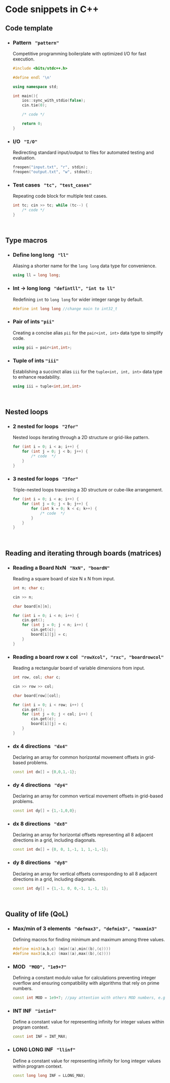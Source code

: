 # Code snippets in C++
## Code template

* ### Pattern &nbsp; `"pattern"`
  Competitive programming boilerplate with optimized I/O for fast execution.

  ```c++
  #include <bits/stdc++.h>

  #define endl '\n'

  using namespace std;

  int main(){
      ios::sync_with_stdio(false);
      cin.tie(0);

      /* code */

      return 0;
  }
  ```
* ### I/O &nbsp; `"I/O"`
  Redirecting standard input/output to files for automated testing and evaluation.

  ```c++
  freopen("input.txt", "r", stdin);
  freopen("output.txt", "w", stdout);
  ```
* ### Test cases &nbsp; `"tc", "test_cases" `
  Repeating code block for multiple test cases.

  ```c++
  int tc; cin >> tc; while (tc--) {
      /* code */
  }
  ```

<br>

## Type macros

* ### Define long long &nbsp; `"ll"`
  Aliasing a shorter name for the `long long` data type for convenience.

  ```c++
  using ll = long long;
  ```
* ### Int -> long long &nbsp; `"defintll", "int to ll"`
  Redefining `int` to `long long` for wider integer range by default.

  ```c++
  #define int long long //change main to int32_t
  ```
* ### Pair of ints `"pii"`
  Creating a concise alias `pii` for the `pair<int, int>` data type to simplify code.
  
  ```c++
  using pii = pair<int,int>;
  ```
* ### Tuple of ints `"iii"`
  Establishing a succinct alias `iii` for the `tuple<int, int, int>` data type to enhance readability.


  ```c++
  using iii = tuple<int,int,int>
  ```

<br>

## Nested loops

* ### 2 nested for loops &nbsp; `"2for"`
  Nested loops iterating through a 2D structure or grid-like pattern.
  ```c++
  for (int i = 0; i < a; i++) {
      for (int j = 0; j < b; j++) {
          /* code  */
      }
  }
  ```
* ### 3 nested for loops &nbsp; `"3for"`
  Triple-nested loops traversing a 3D structure or cube-like arrangement.
  ```c++
  for (int i = 0; i < a; i++) {
      for (int j = 0; j < b; j++) {
          for (int k = 0; k < c; k++) {
              /* code  */
          }
      }
  }
  ```

<br>

## Reading and iterating through boards (matrices)

* ### Reading a Board NxN &nbsp; `"NxN", "boardN"`
  Reading a square board of size N x N from input.
  
  ```c++
  int n; char c;

  cin >> n;

  char board[n][n];

  for (int i = 0; i < n; i++) {
      cin.get();
      for (int j = 0; j < n; i++) {
          cin.get(c);
          board[i][j] = c;
      }
  }
  ```
* ### Reading a board row x col &nbsp; `"rowXcol", "rxc", "boardrowcol"`
  Reading a rectangular board of variable dimensions from input.

  ```c++
  int row, col; char c;

  cin >> row >> col;

  char board[row][col];

  for (int i = 0; i < row; i++) {
      cin.get();
      for (int j = 0; j < col; i++) {
          cin.get(c);
          board[i][j] = c;
      }
  }
  ```
* ### dx 4 directions  &nbsp; `"dx4"`
  Declaring an array for common horizontal movement offsets in grid-based problems.

  ```c++
  const int dx[] = {0,0,1,-1};
  ```
* ### dy 4 directions  &nbsp; `"dy4"`
  Declaring an array for common vertical movement offsets in grid-based problems.

  ```c++
  const int dy[] = {1,-1,0,0};
  ```
* ### dx 8 directions  &nbsp; `"dx8"`
  Declaring an array for horizontal offsets representing all 8 adjacent directions in a grid, including diagonals.

  ```c++
  const int dx[] = {0, 0, 1,-1, 1, 1,-1,-1};
  ```
* ### dy 8 directions  &nbsp; `"dy8"`
  Declaring an array for vertical offsets corresponding to all 8 adjacent directions in a grid, including diagonals.

  ```c++
  const int dy[] = {1,-1, 0, 0,-1, 1,-1, 1};
  ```

<br>

## Quality of life (QoL)

* ### Max/min of 3 elements  &nbsp; `"defmax3", "defmin3", "maxmin3"`
  Defining macros for finding minimum and maximum among three values.

  ```c++
  #define min3(a,b,c) (min((a),min((b),(c)))) 
  #define max3(a,b,c) (max((a),max((b),(c)))) 
  ```
* ### MOD  &nbsp; `"MOD", "1e9+7"`
  Defining a constant modulo value for calculations preventing integer overflow and ensuring compatibility with algorithms that rely on prime numbers.
  
  ```c++
  const int MOD = 1e9+7; //pay attention with others MOD numbers, e.g., 1e9+9, 998244353, 469762049 
  ```
* ### INT INF  &nbsp; `"intinf"`
  Define a constant value for representing infinity for integer values within program context.
  
  ```c++
  const int INF = INT_MAX;
  ```
* ### LONG LONG INF  &nbsp; `"llinf"`
  Define a constant value for representing infinity for long integer values within program context.
  
  ```c++
  const long long INF = LLONG_MAX;
  ```
